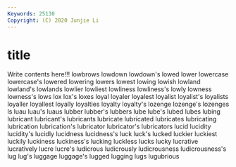 ```yaml
---
Keywords: 25130
Copyright: (C) 2020 Junjie Li
---
```


# title

Write contents here!!!
lowbrows
lowdown 
lowdown's 
lowed 
lower 
lowercase 
lowercase's 
lowered 
lowering 
lowers 
lowest
lowing 
lowish 
lowland 
lowland's 
lowlands 
lowlier 
lowliest 
lowliness 
lowliness's 
lowly
lowness 
lowness's 
lows 
lox 
lox's 
loxes 
loyal 
loyaler 
loyalest 
loyalist
loyalist's 
loyalists 
loyaller 
loyallest 
loyally 
loyalties 
loyalty 
loyalty's 
lozenge 
lozenge's
lozenges 
ls 
luau 
luau's 
luaus 
lubber 
lubber's 
lubbers 
lube 
lube's
lubed 
lubes 
lubing 
lubricant 
lubricant's 
lubricants 
lubricate 
lubricated 
lubricates 
lubricating
lubrication 
lubrication's 
lubricator 
lubricator's 
lubricators 
lucid 
lucidity 
lucidity's 
lucidly 
lucidness
lucidness's 
luck 
luck's 
lucked 
luckier 
luckiest 
luckily 
luckiness 
luckiness's 
lucking
luckless 
lucks 
lucky 
lucrative 
lucratively 
lucre 
lucre's 
ludicrous 
ludicrously 
ludicrousness
ludicrousness's 
lug 
lug's 
luggage 
luggage's 
lugged 
lugging 
lugs 
lugubrious 

